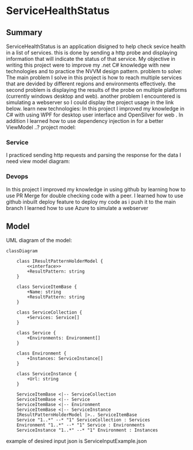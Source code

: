 # ServiceHealthStatus


## Summary

ServiceHealthStatus is an application disigned to help check sevice health in a list of services. this is done by sending a http probe and displaying information that will indicate the status of that service.
My objective in writing this project were to improve my .net C# knowledge with new technologies and to practice the NVVM design pattern.
problem to solve:
The main problem I solve in this project is how to reach multiple services that are devided by different regions and environments effectively. the second problem is displaying the results of the probe on multiple platforms (currently windows desktop and web).
another problem I encountered is simulating a webserver so I could display the project usage in the link below.
learn new technologies:
In this project I improved my knowledge in C# with using WPF for desktop user interface and OpenSilver for web .
In addition I learned how to use dependency injection in for a better ViewModel ..?
project model:

### Service 
I practiced sending http requests and parsing the response for the data I need
view model diagram:

### Devops 
In this project I improved my knowledge in using github by learning  how to use PR Merge for double checking code with a peer.
 I learned how to use github inbuilt deploy feature to deploy my code as i push it to the main branch
I learned how to use Azure to simulate a webserver 
## Model
UML diagram of the model:
```mermaid
classDiagram

    class IResultPatternHolderModel {
        <<interface>>
        +ResultPattern: string
    }

    class ServiceItemBase {
        +Name: string
        +ResultPattern: string
    }

    class ServiceCollection {
        +Services: Service[]
    }

    class Service {
        +Environments: Environment[]
    }

    class Environment {
        +Instances: ServiceInstance[]
    }

    class ServiceInstance {
        +Url: string
    }

    ServiceItemBase <|-- ServiceCollection
    ServiceItemBase <|-- Service
    ServiceItemBase <|-- Environment
    ServiceItemBase <|-- ServiceInstance
    IResultPatternHolderModel |>.. ServiceItemBase
    Service "1..*" --* "1" ServiceCollection : Services
    Environment "1..*" --* "1" Service : Environments
    ServiceInstance "1..*" --* "1" Environment : Instances
```

example of desired input json is ServiceInputExample.json